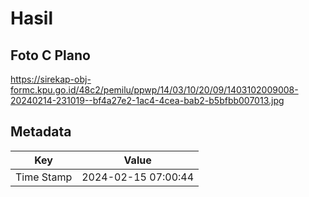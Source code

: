 # Hasil

## Foto C Plano

https://sirekap-obj-formc.kpu.go.id/48c2/pemilu/ppwp/14/03/10/20/09/1403102009008-20240214-231019--bf4a27e2-1ac4-4cea-bab2-b5bfbb007013.jpg


## Metadata

| Key        | Value               |
| ---------- | ------------------- |
| Time Stamp | 2024-02-15 07:00:44 |



